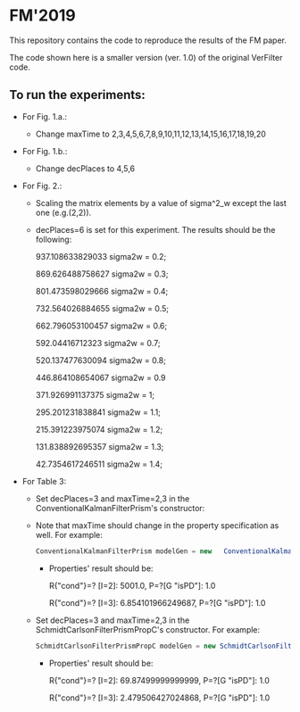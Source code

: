 # FM'2019
This repository contains the code to reproduce the results of the
FM paper.

The code shown here is a smaller version (ver. 1.0) of the original VerFilter code.

## To run the experiments:

- For Fig. 1.a.:

   - Change maxTime to 2,3,4,5,6,7,8,9,10,11,12,13,14,15,16,17,18,19,20
-  For Fig. 1.b.:
   - Change decPlaces to 4,5,6

- For Fig. 2.:
    - Scaling the matrix elements by a value of sigma^2_w except the last   one (e.g.(2,2)).
	
     - decPlaces=6 is set for this experiment. The results should be the following:
		
        937.108633829033 sigma2w = 0.2;
       
        869.626488758627 sigma2w = 0.3;
		
        801.473598029666 sigma2w = 0.4;
		
        732.564026884655 sigma2w = 0.5;
		
        662.796053100457 sigma2w = 0.6;
		
        592.04416712323 sigma2w = 0.7;
		
        520.137477630094 sigma2w = 0.8;
		
        446.864108654067 sigma2w = 0.9
		
        371.926991137375 sigma2w = 1;
		
        295.201231838841 sigma2w = 1.1;
		
        215.391223975074 sigma2w = 1.2;
		
        131.838892695357 sigma2w = 1.3;
		
        42.7354617246511 sigma2w = 1.4;

- For Table 3:
   - Set decPlaces=3 and maxTime=2,3 in the ConventionalKalmanFilterPrism's constructor:
   
   - Note that maxTime should change in the property specification as well.
   For example:
     ```java 
     ConventionalKalmanFilterPrism modelGen = new   ConventionalKalmanFilterPrism(2, 3, nd_proc_noise, nd_meas_noise, pm,mm, 3); 
     ```
     
     - Properties' result should be:
     
       R{"cond"}=? [I=2]: 5001.0, P=?[G "isPD"]: 1.0
     
       R{"cond"}=? [I=3]: 6.854101966249687, P=?[G "isPD"]: 1.0
	

  - Set decPlaces=3 and maxTime=2,3 in the SchmidtCarlsonFilterPrismPropC's constructor. For example:
     ```java 
	SchmidtCarlsonFilterPrismPropC modelGen = new SchmidtCarlsonFilterPrismPropC(2, 3, sigma2, dt, Gamma, nd_proc_noise, nd_meas_noise, pm, mm, 3); 
    ```
    - Properties' result should be:

	
      R{"cond"}=? [I=2]: 69.87499999999999, P=?[G "isPD"]: 1.0
	
      R{"cond"}=? [I=3]: 2.479506427024868,  P=?[G "isPD"]: 1.0